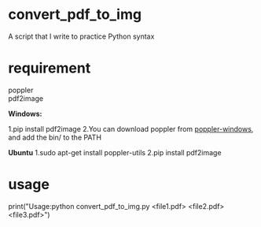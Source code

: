 # convert_pdf_to_img
A script that I write to practice Python syntax  

# requirement
 poppler  
 pdf2image

**Windows:**  

1.pip install pdf2image
2.You can download poppler from [poppler-windows](https://github.com/oschwartz10612/poppler-windows/releases/), and add the bin/ to the PATH

**Ubuntu**
1.sudo apt-get install poppler-utils
2.pip install pdf2image

 

# usage

print("Usage:python convert_pdf_to_img.py <file1.pdf> <file2.pdf> <file3.pdf>")
